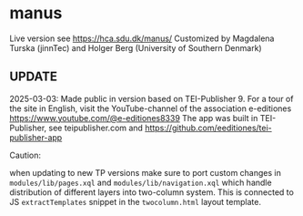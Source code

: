 # manus
Live version see
https://hca.sdu.dk/manus/
Customized by Magdalena Turska (jinnTec) and Holger Berg (University of Southern Denmark)

## UPDATE
2025-03-03: Made public in version based on TEI-Publisher 9.
For a tour of the site in English, visit the YouTube-channel of the association e-editiones
https://www.youtube.com/@e-editiones8339
The app was built in TEI-Publisher, see teipublisher.com and https://github.com/eeditiones/tei-publisher-app




Caution: 

when updating to new TP versions make sure to port custom changes in `modules/lib/pages.xql` and `modules/lib/navigation.xql` which handle distribution of different layers into two-column system. This is connected to JS `extractTemplates` snippet in the `twocolumn.html` layout template.

